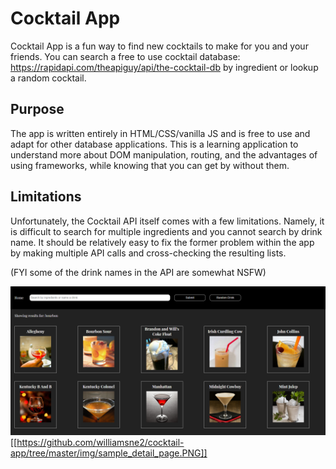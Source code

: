# Cocktail App

Cocktail App is a fun way to find new cocktails to make for you and your friends. You can search a free to use cocktail database: https://rapidapi.com/theapiguy/api/the-cocktail-db by ingredient or lookup a random cocktail.

## Purpose

The app is written entirely in HTML/CSS/vanilla JS and is free to use and adapt for other database applications. This is a learning application to understand more about DOM manipulation, routing, and the advantages of using frameworks, while knowing that you can get by without them.

## Limitations

Unfortunately, the Cocktail API itself comes with a few limitations. Namely, it is difficult to search for multiple ingredients and you cannot search by drink name. It should be relatively easy to fix the former problem within the app by making multiple API calls and cross-checking the resulting lists.

(FYI some of the drink names in the API are somewhat NSFW)

![Sample Search Results](https://github.com/williamsne2/cocktail-app/blob/master/img/sample_search_page.PNG)
[[https://github.com/williamsne2/cocktail-app/tree/master/img/sample_detail_page.PNG]]
